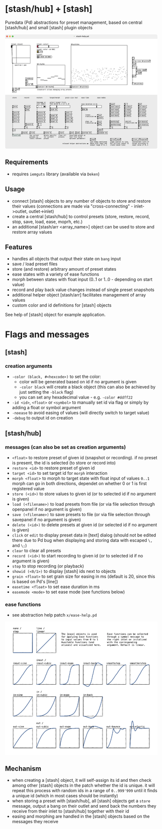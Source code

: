 # [stash/hub] + [stash]
Puredata (Pd) abstractions for preset management, based on central [stash/hub] and small [stash] plugin objects

![stash-example.pd screenshot](stash-example.pd.png)

## Requirements
* requires `iemguts` library (available via `Deken`)

## Usage
* connect [stash] objects to any number of objects to store and restore their values (connections are made via "cross-connecting" - inlet->outlet, outlet->inlet)
* create a central [stash/hub] to control presets (store, restore, record, stop, save, load, ease, moprh, etc.)
* an additional [stash/arr <array_name>] object can be used to store and restore array values

## Features
* handles all objects that output their state on `bang` input
* save / load preset files
* store (and restore) arbitrary amount of preset states
* ease states with a variety of ease functions
* morph between states with float input (0..1 or 1..0 - depending on start value)
* record and play back value changes instead of single preset snapshots
* additional helper object [stash/arr] facilitates management of array values
* custom color and id definitions for [stash] objects

See help of [stash] object for example application.

# Flags and messages
## [stash]
### creation arguments
* `-color (black, #<hexcode>)` to set the color:
  * color will be generated based on id if no argument is given
  * `-color black` will create a black object (this can also be achieved by just setting the `-black` flag)
  * you can set any hexadecimal value - e.g. `-color #ddff22`
* `-id <id>`, `<float>` or `<symbol>` to manually set id via flag or simply by adding a float or symbol argument
* `-noease` to avoid easing of values (will directly switch to target value)
* `-debug` to output id on creation

## [stash/hub]
### messages (can also be set as creation arguments)
* `<float>` to restore preset of given id (snapshot or recording). if no preset is present, the id is selected (to store or record into)
* `restore <id>` to restore preset of given id
* `target <id>` to set target id for `morph` interaction
* `morph <float`> to morph to target state with float input of values `0..1` morph can go in both directions, dependet on whether 0 or 1 is first registered value
* `store (<id>)` to store values to given id (or to selected id if no argument is given)
* `load (<filename>)` to load presets from file (or via file selection through openpanel if no argument is given)
* `save (<filename>)` to save presets to file (or via file selection through savepanel if no argument is given)
* `delete (<id>)` to delete presets at given id (or selected id if no argument is given)
* `click` or `edit` to display preset data in [text] dialog (should not be edited there due to Pd bug when displaying and storing data with escaped `\,` and `\;`)
* `clear` to clear all presets
* `record (<id>)` to start recording to given id (or to selected id if no argument is given)
* `stop` to stop recording (or playback)
* `showid (<0/1>)` to display [stash] ids next to objects
* `grain <float>` to set grain size for easing in ms (default is 20, since this is based on Pd's [line])
* `easetime <float>` to set ease duration in ms
* `easemode <mode>` to set ease mode (see functions below)

### ease functions
* see abstraction help patch `x/ease-help.pd`

![ease-help.pd screenshot](x/ease-help.pd.png)

## Mechanism
* when creating a [stash] object, it will self-assign its id and then check among other [stash] objects in the patch whether the id is unique. it will repeat this process with random ids in a range of `0..999'999` until it finds a unique id (which in most cases should be instantly)
* when storing a preset with [stash/hub], all [stash] objects get a `store` message, output a bang on their outlet and send back the numbers they receive from their inlet to [stash/hub] together with their id
* easing and morphing are handled in the [stash] objects based on the messages they receive
